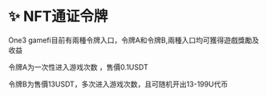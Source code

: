 # ✨ NFT通证令牌

One3 gamefi目前有兩種令牌入口，令牌A和令牌B,兩種入口均可獲得遊戲獎勵及收益

令牌A为一次性进入游戏次数 ，售價0.1USDT

令牌B为售價13USDT，多次进入游戏次数，且可随机开出13-199U代币
